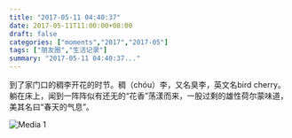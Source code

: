 ```yaml
---
title: "2017-05-11 04:40:37"
date: 2017-05-11T11:00:00+08:00
draft: false
categories: ["moments","2017","2017-05"]
tags: ["朋友圈","生活记录"]
summary: "2017-05-11 04:40:37..."
---
```


到了家门口的稠李开花的时节。稠（chóu）李，又名臭李，英文名bird cherry。躺在床上，闻到一阵阵似有还无的“花香”荡漾而来，一股过剩的雄性荷尔蒙味道，美其名曰“春天的气息”。

![Media 1](/Moments/photos/2017-05-11/201705110440370.jpg)


